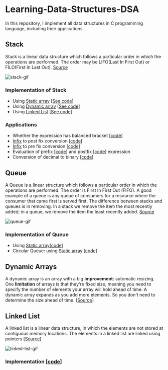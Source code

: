 # Learning-Data-Structures-DSA

In this repository, I implement all data structures in C programming language, including their applications

## Stack

Stack is a linear data structure which follows a particular order in which the operations are performed. The order may
be LIFO(Last In First Out) or FILO(First In Last Out). [Source](https://www.geeksforgeeks.org/stack-data-structure/)

![stack-gif](https://miro.medium.com/max/1680/0*SESFJYWU5a-3XM9m.gif)

### Implementation of Stack

* Using
  [Static array](https://stackoverflow.com/questions/2672085/what-is-the-difference-between-static-and-dynamic-arrays-in-c) [[See code](stack/implementation/static_stack.c)]
* Using
  [Dynamic array](https://stackoverflow.com/questions/2672085/what-is-the-difference-between-static-and-dynamic-arrays-in-c) [[See code](stack/implementation/dynamic_stack.c)]
* Using
  [Linked List](https://www.geeksforgeeks.org/data-structures/linked-list/) [[See code](stack/implementation/linked_stack.c)]

### Applications

* Whether the expression has balanced
  bracket [[code](https://github.com/ujjwalgarg100204/Learning-Data-Structures-DSA/blob/f331774d017bd1c7ea811fe311c0bc7366495fc1/stack/application/expression_parser.c#L21)]
* [Infix](https://www.codingninjas.com/blog/2021/09/06/infix-postfix-and-prefix-conversion/) to post fix
  conversion [[code](https://github.com/ujjwalgarg100204/Learning-Data-Structures-DSA/blob/f331774d017bd1c7ea811fe311c0bc7366495fc1/stack/application/expression_parser.c#L50)]
* [Infix](https://www.codingninjas.com/blog/2021/09/06/infix-postfix-and-prefix-conversion/) to pre fix
  conversion [[code](https://github.com/ujjwalgarg100204/Learning-Data-Structures-DSA/blob/f331774d017bd1c7ea811fe311c0bc7366495fc1/stack/application/expression_parser.c#L93)]
* Evaluation of
  prefix [[code](https://github.com/ujjwalgarg100204/Learning-Data-Structures-DSA/blob/f331774d017bd1c7ea811fe311c0bc7366495fc1/stack/application/expression_parser.c#L136)]
  and
  postfix [[code](https://github.com/ujjwalgarg100204/Learning-Data-Structures-DSA/blob/f331774d017bd1c7ea811fe311c0bc7366495fc1/stack/application/expression_parser.c#L157)]
  expression
* Conversion of decimal to binary [[code]()]

## Queue

A Queue is a linear structure which follows a particular order in which the operations are performed. The order is First
In First Out (FIFO). A good example of a queue is any queue of consumers for a resource where the consumer that came
first is served first. The difference between stacks and queues is in removing. In a stack we remove the item the most
recently added; in a queue, we remove the item the least recently
added. [Source](https://www.geeksforgeeks.org/queue-data-structure/)

![queue-gif](https://res.cloudinary.com/practicaldev/image/fetch/s--LTu3kVda--/c_limit%2Cf_auto%2Cfl_progressive%2Cq_66%2Cw_880/https://1.bp.blogspot.com/-N-v_FiIdQXM/XlkFCQQYtPI/AAAAAAAAHR0/zxkuX6WfQS8Y8Mkoj1nHZDWtMOD3MjsUwCLcBGAsYHQ/s1600/0_E33E-AjyAUTFjVmM.gif)

### Implementation of Queue

* Using
  [Static array](https://stackoverflow.com/questions/2672085/what-is-the-difference-between-static-and-dynamic-arrays-in-c)[[code](https://github.com/ujjwalgarg100204/Learning-Data-Structures-DSA/blob/f331774d017bd1c7ea811fe311c0bc7366495fc1/queue/implementation/static_queue.c#L7)]
* Circular Queue:
  using [Static array](https://stackoverflow.com/questions/2672085/what-is-the-difference-between-static-and-dynamic-arrays-in-c) [[code]()]

## Dynamic Arrays

A dynamic array is an array with a big **improvement**: automatic resizing.
One **limitation** of arrays is that they're fixed size, meaning you need to specify the number of elements your array
will hold ahead of time.
A dynamic array expands as you add more elements. So you don't need to determine the size ahead of
time. [[Source](https://www.interviewcake.com/concept/java/dynamic-array)]

## Linked List

A linked list is a linear data structure, in which the elements are not stored at contiguous memory locations. The
elements in a linked list are linked using
pointers [[Source](https://www.geeksforgeeks.org/data-structures/linked-list/)]

![linked-list-gif](https://assets.digitalocean.com/articles/alligator/js/linked-lists-implementation/linked-list-insert.gif)

### Implementation [[code](https://github.com/ujjwalgarg100204/Learning-Data-Structures-DSA/blob/f331774d017bd1c7ea811fe311c0bc7366495fc1/linked_list/implementation/linked_list.c#L6)]
